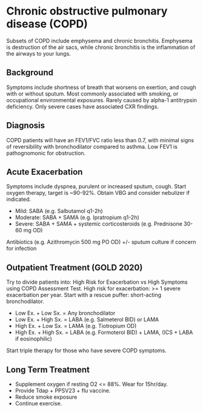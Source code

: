 # Chronic obstructive pulmonary disease (COPD)
Subsets of COPD include emphysema and chronic bronchitis. Emphysema is destruction of the air sacs, while chronic bronchitis is the inflammation of the airways to your lungs.

## Background
Symptoms include shortness of breath that worsens on exertion, and cough with or without sputum. Most commonly associated with smoking, or occupational environmental exposures. Rarely caused by alpha-1 antitrypsin deficiency. Only severe cases have associated CXR findings.

## Diagnosis
COPD patients will have an FEV1/FVC ratio less than 0.7, with minimal signs of reversibility with bronchodilator compared to asthma. Low FEV1 is pathognomonic for obstruction.

## Acute Exacerbation
Symptoms include dyspnea, purulent or increased sputum, cough. Start oxygen therapy, target is ~90-92%. Obtain VBG and consider nebulizer if indicated.

- Mild: SABA (e.g. Salbutamol q1-2h)
- Moderate: SABA + SAMA (e.g. Ipratropium q1-2h)
- Severe: SABA + SAMA + systemic corticosteroids (e.g. Prednisone 30-60 mg OD)

Antibiotics (e.g. Azithromycin 500 mg PO OD) +/- sputum culture if concern for infection

## Outpatient Treatment (GOLD 2020)
Try to divide patients into: High Risk for Exacerbation vs High Symptoms using COPD Assessment Test. High risk for exacerbation: >= 1 severe exacerbation per year. Start with a rescue puffer: short-acting bronchodilator.

- Low Ex. + Low Sx. = Any bronchodilator
- Low Ex. + High Sx. = LABA (e.g. Salmeterol BID) or LAMA
- High Ex. + Low Sx. = LAMA (e.g. Tiotropium OD)
- High Ex. + High Sx. = LABA (e.g. Formoterol BID) + LAMA, (ICS + LABA if eosinophilic)

Start triple therapy for those who have severe COPD symptoms.

## Long Term Treatment
- Supplement oxygen if resting O2 <= 88%. Wear for 15hr/day.
- Provide Tdap + PPSV23 + flu vaccine.
- Reduce smoke exposure
- Continue exercise.
